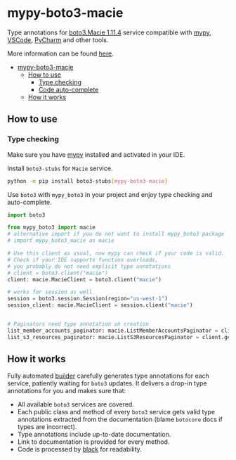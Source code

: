 # mypy-boto3-macie

Type annotations for
[boto3.Macie 1.11.4](https://boto3.amazonaws.com/v1/documentation/api/1.11.4/reference/services/macie.html#Macie) service
compatible with [mypy](https://github.com/python/mypy), [VSCode](https://code.visualstudio.com/),
[PyCharm](https://www.jetbrains.com/pycharm/) and other tools.

More information can be found [here](https://vemel.github.io/mypy_boto3/).

- [mypy-boto3-macie](#mypy-boto3-macie)
  - [How to use](#how-to-use)
    - [Type checking](#type-checking)
    - [Code auto-complete](#code-auto-complete)
  - [How it works](#how-it-works)

## How to use

### Type checking

Make sure you have [mypy](https://github.com/python/mypy) installed and activated in your IDE.

Install `boto3-stubs` for `Macie` service.

```bash
python -m pip install boto3-stubs[mypy-boto3-macie]
```

Use `boto3` with `mypy_boto3` in your project and enjoy type checking and auto-complete.

```python
import boto3

from mypy_boto3 import macie
# alternative import if you do not want to install mypy_boto3 package
# import mypy_boto3_macie as macie

# Use this client as usual, now mypy can check if your code is valid.
# Check if your IDE supports function overloads,
# you probably do not need explicit type annotations
# client = boto3.client("macie")
client: macie.MacieClient = boto3.client("macie")

# works for session as well
session = boto3.session.Session(region="us-west-1")
session_client: macie.MacieClient = session.client("macie")


# Paginators need type annotation on creation
list_member_accounts_paginator: macie.ListMemberAccountsPaginator = client.get_paginator("list_member_accounts")
list_s3_resources_paginator: macie.ListS3ResourcesPaginator = client.get_paginator("list_s3_resources")
```

## How it works

Fully automated [builder](https://github.com/vemel/mypy_boto3) carefully generates
type annotations for each service, patiently waiting for `boto3` updates. It delivers
a drop-in type annotations for you and makes sure that:

- All available `boto3` services are covered.
- Each public class and method of every `boto3` service gets valid type annotations
  extracted from the documentation (blame `botocore` docs if types are incorrect).
- Type annotations include up-to-date documentation.
- Link to documentation is provided for every method.
- Code is processed by [black](https://github.com/psf/black) for readability.